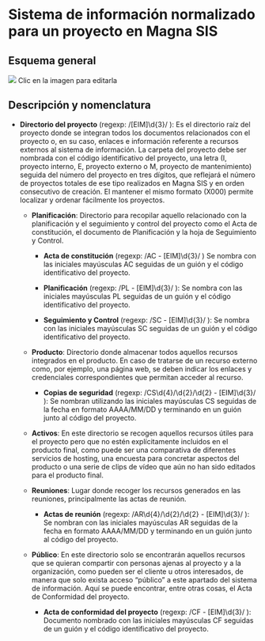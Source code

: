 # Sistema de información normalizado para un proyecto en Magna SIS


## Esquema general

[![](https://docs.google.com/drawings/d/1cWFzESKB95219659yr3Jx4KYYPJC-pm0JPzU88oEeoM/pub?w=962&h=450)](https://docs.google.com/drawings/d/1cWFzESKB95219659yr3Jx4KYYPJC-pm0JPzU88oEeoM/edit?usp=sharing)
Clic en la imagen para editarla

## Descripción y nomenclatura

* **Directorio del proyecto** (regexp: /[EIM]\d{3}/ ):
Es el directorio raíz del proyecto donde se integran todos los documentos relacionados con el proyecto o, en su caso, enlaces e información referente a recursos externos al sistema de información. La carpeta del proyecto debe ser nombrada con el código identificativo del proyecto, una letra (I, proyecto interno, E, proyecto externo o M, proyecto de mantenimiento) seguida del número del proyecto en tres dígitos, que reflejará el número de proyectos totales de ese tipo realizados en Magna SIS y en orden consecutivo de creación. El mantener el mismo formato (X000) permite localizar y ordenar fácilmente los proyectos.

  * **Planificación**:
Directorio para recopilar aquello relacionado con la planificación y el seguimiento y control del proyecto como el Acta de constitución, el documento de Planificación y la hoja de Seguimiento y Control.

    * **Acta de constitución** (regexp: /AC - [EIM]\d{3}/ )
Se nombra con las iniciales mayúsculas AC seguidas de un guión y el código identificativo del proyecto.

    * **Planificación** (regexp: /PL - [EIM]\d{3}/ ):
Se nombra con las iniciales mayúsculas PL seguidas de un guión y el código identificativo del proyecto.

    * **Seguimiento y Control** (regexp: /SC - [EIM]\d{3}/ ):
Se nombra con las iniciales mayúsculas SC seguidas de un guión y el código identificativo del proyecto.

  * **Producto**:
Directorio donde almacenar todos aquellos recursos integrados en el producto. En caso de tratarse de un recurso externo como, por ejemplo, una página web, se deben indicar los enlaces y credenciales correspondientes que permitan acceder al recurso.

    * **Copias de seguridad** (regexp: /CS\d{4}/\d{2}/\d{2} - [EIM]\d{3}/ ): 
Se nombran utilizando las iniciales mayúsculas CS seguidas de la fecha en formato AAAA/MM/DD y terminando en un guión junto al código del proyecto.

  * **Activos**:
En este directorio se recogen aquellos recursos útiles para el proyecto pero que no estén explícitamente incluidos en el producto final, como puede ser una comparativa de diferentes servicios de hosting, una encuesta para concretar aspectos del producto o una serie de clips de vídeo que aún no han sido editados para el producto final.

  * **Reuniones**:
Lugar donde recoger los recursos generados en las reuniones, principalmente las actas de reunión.

    * **Actas de reunión** (regexp: /AR\d{4}/\d{2}/\d{2} - [EIM]\d{3}/ ):
Se nombran con las iniciales mayúsculas AR seguidas de la fecha en formato AAAA/MM/DD y terminando en un guión junto al código del proyecto.

  * **Público**:
En este directorio solo se encontrarán aquellos recursos que se quieran compartir con personas ajenas al proyecto y a la organización, como pueden ser el cliente u otros interesados, de manera que solo exista acceso “público” a este apartado del sistema de información. Aquí se puede encontrar, entre otras cosas, el Acta de Conformidad del proyecto.

    * **Acta de conformidad del proyecto** (regexp: /CF - [EIM]\d{3}/ ):
Documento nombrado con las iniciales mayúsculas CF seguidas de un guión y el código identificativo del proyecto.







